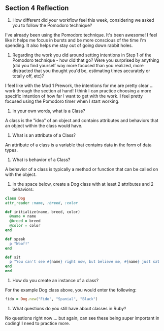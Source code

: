 ## Section 4 Reflection

1. How different did your workflow feel this week, considering we asked you to follow the Pomodoro technique?

  I've already been using the Pomodoro technique.  It's been awesome!  I feel like it helps me focus in bursts and be more conscious of the time I'm spending.  It also helps me stay out of going down rabbit holes.

1. Regarding the work you did around setting intentions in Step 1 of the Pomodoro technique - how did that go? Were you surprised by anything (did you find yourself way more focused than you realized, more distracted that you thought you'd be, estimating times accurately or totally off, etc)?

  I feel like with the Mod 1 Prework, the intentions for me are pretty clear ... work through the section at hand!  I think I can practice choosing a more specific intention of how far I want to get with the work.  I feel pretty focused using the Pomodoro timer when I start working.

1. In your own words, what is a Class?

  A class is the "idea" of an object and contains attributes and behaviors that an object within the class would have.

1. What is an attribute of a Class?

  An attribute of a class is a variable that contains data in the form of data types.

1. What is behavior of a Class?

  A behavior of a class is typically a method or function that can be called on with the object.

1. In the space below, create a Dog class with at least 2 attributes and 2 behaviors:

  ```rb
class Dog
  attr_reader :name, :breed, :color

  def initialize(name, breed, color)
    @name = name
    @breed = breed
    @color = color
  end

  def speak
    p "Woof!"
  end

  def sit
    p "You can't see #{name} right now, but believe me, #{name} just sat at your command!"
  end
end

  ```

1. How do you create an instance of a class?

  For the example Dog class above, you would enter the following:

  ```Ruby
  fido = Dog.new("Fido", "Spanial", "Black")
  ```

1. What questions do you still have about classes in Ruby?

  No questions right now ... but again, can see these being super important in coding!  I need to practice more.
